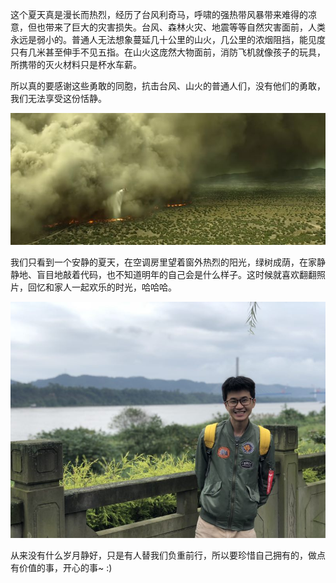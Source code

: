 
这个夏天真是漫长而热烈，经历了台风利奇马，呼啸的强热带风暴带来难得的凉意，但也带来了巨大的灾害损失。台风、森林火灾、地震等等自然灾害面前，人类永远是弱小的。普通人无法想象蔓延几十公里的山火，几公里的浓烟阻挡，能见度只有几米甚至伸手不见五指。在山火这庞然大物面前，消防飞机就像孩子的玩具，所携带的灭火材料只是杯水车薪。

所以真的要感谢这些勇敢的同胞，抗击台风、山火的普通人们，没有他们的勇敢，我们无法享受这份恬静。

![森林火灾](./fire.jpg)

我们只看到一个安静的夏天，在空调房里望着窗外热烈的阳光，绿树成荫，在家静静地、盲目地敲着代码，也不知道明年的自己会是什么样子。这时候就喜欢翻翻照片，回忆和家人一起欢乐的时光，哈哈哈。

<img src="./3.jpg"/>

从来没有什么岁月静好，只是有人替我们负重前行，所以要珍惜自己拥有的，做点有价值的事，开心的事~ :)

